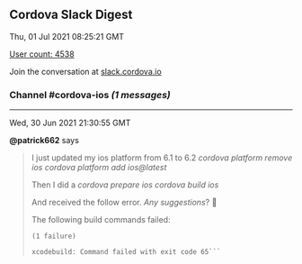 ## Cordova Slack Digest
Thu, 01 Jul 2021 08:25:21 GMT

[User count: 4538](https://cordova.slack.com/)


Join the conversation at [slack.cordova.io](http://slack.cordova.io/)

### __Channel #cordova-ios__ _(1 messages)_
---

Wed, 30 Jun 2021 21:30:55 GMT

__@patrick662__ says 
> I just updated my ios platform from 6.1 to 6.2
> *cordova platform remove ios*
> *cordova platform add ios@latest*
> 
> Then I did a
> *cordova prepare ios*
> *cordova build ios*
> 
> And received the follow error.  _*Any suggestions*_?  👀
> 
> The following build commands failed:
> ```CompileC /Users/patrick/Library/Developer/Xcode/DerivedData/EquestrianApp-etdevsqkhrfedbbithurjtytjaxz/Build/Intermediates.noindex/CordovaLib.build/Debug-iphonesimulator/CordovaLib.build/Objects-normal/x86_64/CDVWebViewProcessPoolFactory.o /Users/patrick/Documents/EquestrianApp/platforms/ios/CordovaLib/Classes/Private/Plugins/CDVWebViewEngine/CDVWebViewProcessPoolFactory.m normal x86_64 objective-c com.apple.compilers.llvm.clang.1_0.compiler
> (1 failure)
> 
> xcodebuild: Command failed with exit code 65```
> 
